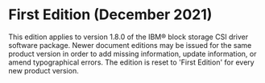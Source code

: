 # First Edition (December 2021)

This edition applies to version 1.8.0 of the IBM® block storage CSI driver software package. Newer document editions may be issued for the same product version in order to add missing information, update information, or amend typographical errors. The edition is reset to 'First Edition' for every new product version.

